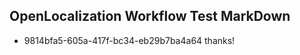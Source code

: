 ## OpenLocalization Workflow Test MarkDown
* 9814bfa5-605a-417f-bc34-eb29b7ba4a64 thanks!

<!--HONumber=Sep16_HO1-->


